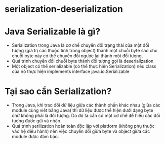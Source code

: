 # serialization-deserialization
# Java Serializable là gì?
- Serialization trong Java là cơ chế chuyển đổi trạng thái của một đối tượng (giá trị các thuộc tính trong object) thành một chuỗi byte sao cho chuỗi byte này có thể chuyển đổi ngược lại thành một đối tượng.
- Quá trình chuyển đổi chuỗi byte thành đối tượng gọi là deserialization.
- Một object có thể serializable (có thể thực hiện Serialization) nếu class của nó thực hiện implements interface java.io.Serializable

# Tại sao cần Serialization?
- Trong Java, khi trao đổi dữ liệu giữa các thành phần khác nhau (giữa các module cùng viết bằng Java) thì dữ liệu được thể hiện dưới dạng byte chứ không phải là đối tượng. Do đó ta cần có một cơ chế để hiểu các đối tượng được gửi và nhận.
- Quá trình serilization hoàn toàn độc lập với platform (không phụ thuộc vào hệ điều hành) nên việc chuyển đổi giữa byte và object giữa các module được đảm bảo.


